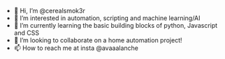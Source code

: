 - 👋 Hi, I’m @cerealsmok3r
- 👀 I’m interested in automation, scripting and machine learning/AI
- 🌱 I’m currently learning the basic building blocks of python, Javascript and CSS
- 💞️ I’m looking to collaborate on a home automation project!
- 📫 How to reach me at insta @avaaalanche

<!---
cerealsmok3r/cerealsmok3r is a ✨ special ✨ repository because its `README.md` (this file) appears on your GitHub profile.
You can click the Preview link to take a look at your changes.
--->
